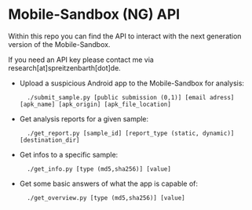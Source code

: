 Mobile-Sandbox (NG) API
=======================

Within this repo you can find the API to interact with the next generation version of the Mobile-Sandbox.

If you need an API key please contact me via research[at]spreitzenbarth[dot]de.

* Upload a suspicious Android app to the Mobile-Sandbox for analysis:
   
        ./submit_sample.py [public submission (0,1)] [email adress] [apk_name] [apk_origin] [apk_file_location]

* Get analysis reports for a given sample:

        ./get_report.py [sample_id] [report_type (static, dynamic)] [destination_dir]

* Get infos to a specific sample:

        ./get_info.py [type (md5,sha256)] [value]

* Get some basic answers of what the app is capable of:

        ./get_overview.py [type (md5,sha256)] [value]
